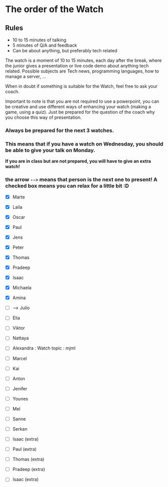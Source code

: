 # The order of the Watch
## Rules
* 10 to 15 minutes of talking
* 5 minutes of Q/A and feedback
* Can be about anything, but preferably tech related


The watch is a moment of 10 to 15 minutes, each day after the break, where the junior gives a presentation or live code demo about anything tech related.
Possible subjects are Tech news, programming languages, how to manage a server, ...

When in doubt if something is suitable for the Watch, feel free to ask your coach.

Important to note is that you are not required to use a powerpoint, you can be creative and use different ways of enhancing your watch (making a game, using a quiz). Just be prepared for the question of the coach why you choose this way of presentation.

### Always be prepared for the next 3 watches.
### This means that if you have a watch on Wednesday, you should be able to give your talk on Monday.
**If you are in class but are not prepared, you will have to give an extra watch!**

### the arrow `-->` means that person is the next one to present! A checked box means you can relax for a little bit :D

- [x] Marte 
- [x] Laila
- [x] Oscar
- [x] Paul
- [x] Jens
- [x] Peter
- [x] Thomas
- [x] Pradeep
- [x] Isaac
- [x] Michaela
- [x] Amina
- [ ] --> Julio
- [ ] Elia
- [ ] Viktor
- [ ] Nattaya
- [ ] Alexandra : Watch topic : mjml
- [ ] Marcel
- [ ] Kai
- [ ] Anton
- [ ] Jenifer
- [ ] Younes
- [ ] Mel
- [ ] Sanne
- [ ] Serkan

- [ ] Isaac (extra)
- [ ] Paul (extra)
- [ ] Thomas (extra)
- [ ] Pradeep (extra)
- [ ] Isaac (extra)


